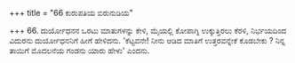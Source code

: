 +++
title = "66 ಕುರುಪತಿಯ ಬಿರುನುಡಿಯ"

+++
66. ದುರ್ಯೋಧನನ ಒರಟು ಮಾತುಗಳನ್ನು ಕೇಳಿ, ಮೈಯಲ್ಲಿ ಕೋಪಾಗ್ನಿ ಉಕ್ಕುತ್ತಿರಲು ಕೆರಳಿ, ನಿರ್ಭಯದಿಂದ ವಿದುರನು ದುರ್ಯೋಧನನಿಗೆ ಹೀಗೆ ಹೇಳಿದನು. 'ಕೆಟ್ಟವನೇ! ನೀನು ಆಡಿದ ಮಾತಿಗೆ ಉತ್ತರವನ್ನೇಕೆ ಕೊಡಬೇಕು ? ನಿನ್ನ ತಾಯಿಗೆ ಮೊದಲನೆಯ ಗಂಡನು ಯಾರು ಹೇಳು' ಎಂದನು.